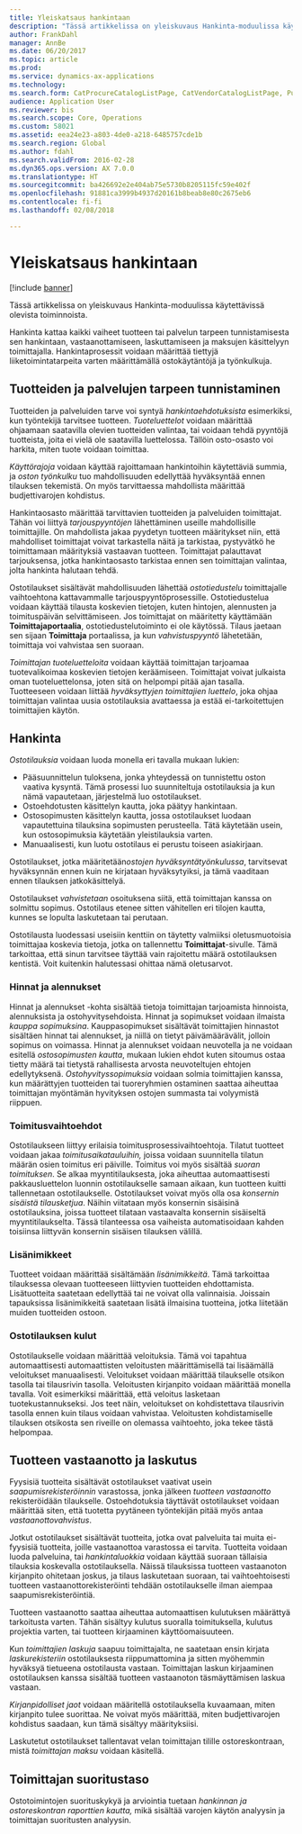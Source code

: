 ```yaml
---
title: Yleiskatsaus hankintaan
description: "Tässä artikkelissa on yleiskuvaus Hankinta-moduulissa käytettävissä olevista toiminnoista."
author: FrankDahl
manager: AnnBe
ms.date: 06/20/2017
ms.topic: article
ms.prod: 
ms.service: dynamics-ax-applications
ms.technology: 
ms.search.form: CatProcureCatalogListPage, CatVendorCatalogListPage, PurchTable
audience: Application User
ms.reviewer: bis
ms.search.scope: Core, Operations
ms.custom: 58021
ms.assetid: eea24e23-a803-4de0-a218-6485757cde1b
ms.search.region: Global
ms.author: fdahl
ms.search.validFrom: 2016-02-28
ms.dyn365.ops.version: AX 7.0.0
ms.translationtype: HT
ms.sourcegitcommit: ba426692e2e404ab75e5730b8205115fc59e402f
ms.openlocfilehash: 91881ca3999b4937d20161b8beab8e80c2675eb6
ms.contentlocale: fi-fi
ms.lasthandoff: 02/08/2018

---
```


# <a name="procurement-and-sourcing-overview"></a>Yleiskatsaus hankintaan

[!include [banner](../includes/banner.md)]

Tässä artikkelissa on yleiskuvaus Hankinta-moduulissa käytettävissä olevista toiminnoista.

Hankinta kattaa kaikki vaiheet tuotteen tai palvelun tarpeen tunnistamisesta sen hankintaan, vastaanottamiseen, laskuttamiseen ja maksujen käsittelyyn toimittajalla. Hankintaprosessit voidaan määrittää tiettyjä liiketoimintatarpeita varten määrittämällä ostokäytäntöjä ja työnkulkuja.

## <a name="identifying-a-need-for-product-and-services"></a>Tuotteiden ja palvelujen tarpeen tunnistaminen
Tuotteiden ja palveluiden tarve voi syntyä *hankintaehdotuksista* esimerkiksi, kun työntekijä tarvitsee tuotteen. *Tuoteluettelot* voidaan määrittää ohjaamaan saatavilla olevien tuotteiden valintaa, tai voidaan tehdä pyyntöjä tuotteista, joita ei vielä ole saatavilla luettelossa. Tällöin osto-osasto voi harkita, miten tuote voidaan toimittaa.  

*Käyttörajoja* voidaan käyttää rajoittamaan hankintoihin käytettäviä summia, ja *oston työnkulku* tuo mahdollisuuden edellyttää hyväksyntää ennen tilauksen tekemistä. On myös tarvittaessa mahdollista määrittää budjettivarojen kohdistus.  

Hankintaosasto määrittää tarvittavien tuotteiden ja palveluiden toimittajat. Tähän voi liittyä *tarjouspyyntöjen* lähettäminen useille mahdollisille toimittajille. On mahdollista jakaa pyydetyn tuotteen määritykset niin, että mahdolliset toimittajat voivat tarkastella näitä ja tarkistaa, pystyvätkö he toimittamaan määrityksiä vastaavan tuotteen. Toimittajat palauttavat tarjouksensa, jotka hankintaosasto tarkistaa ennen sen toimittajan valintaa, jolta hankinta halutaan tehdä.  

Ostotilaukset sisältävät mahdollisuuden lähettää *ostotiedustelu* toimittajalle vaihtoehtona kattavammalle tarjouspyyntöprosessille. Ostotiedustelua voidaan käyttää tilausta koskevien tietojen, kuten hintojen, alennusten ja toimituspäivän selvittämiseen. Jos toimittajat on määritetty käyttämään **Toimittajaportaalia**, ostotiedustelutoiminto ei ole käytössä. Tilaus jaetaan sen sijaan **Toimittaja** portaalissa, ja kun *vahvistuspyyntö* lähetetään, toimittaja voi vahvistaa sen suoraan.  

*Toimittajan tuoteluetteloita* voidaan käyttää toimittajan tarjoamaa tuotevalikoimaa koskevien tietojen keräämiseen. Toimittajat voivat julkaista oman tuoteluettelonsa, joten sitä on helpompi pitää ajan tasalla. Tuotteeseen voidaan liittää *hyväksyttyjen toimittajien luettelo*, joka ohjaa toimittajan valintaa uusia ostotilauksia avattaessa ja estää ei-tarkoitettujen toimittajien käytön.

## <a name="procurement"></a>Hankinta
*Ostotilauksia* voidaan luoda monella eri tavalla mukaan lukien:

-   Pääsuunnittelun tuloksena, jonka yhteydessä on tunnistettu oston vaativa kysyntä. Tämä prosessi luo suunniteltuja ostotilauksia ja kun nämä vapautetaan, järjestelmä luo ostotilaukset.
-   Ostoehdotusten käsittelyn kautta, joka päätyy hankintaan.
-   Ostosopimusten käsittelyn kautta, jossa ostotilaukset luodaan vapautettuina tilauksina sopimusten perusteella. Tätä käytetään usein, kun ostosopimuksia käytetään yleistilauksia varten.
-   Manuaalisesti, kun luotu ostotilaus ei perustu toiseen asiakirjaan.

Ostotilaukset, jotka määritetään*ostojen hyväksyntätyönkulussa*, tarvitsevat hyväksynnän ennen kuin ne kirjataan hyväksytyiksi, ja tämä vaaditaan ennen tilauksen jatkokäsittelyä.  

Ostotilaukset *vahvistetaan* osoituksena siitä, että toimittajan kanssa on solmittu sopimus. Ostotilaus etenee sitten vähitellen eri tilojen kautta, kunnes se lopulta laskutetaan tai perutaan.  

Ostotilausta luodessasi useisiin kenttiin on täytetty valmiiksi oletusmuotoisia toimittajaa koskevia tietoja, jotka on tallennettu **Toimittajat**-sivulle. Tämä tarkoittaa, että sinun tarvitsee täyttää vain rajoitettu määrä ostotilauksen kentistä. Voit kuitenkin halutessasi ohittaa nämä oletusarvot.

### <a name="prices-and-discounts"></a>Hinnat ja alennukset

Hinnat ja alennukset -kohta sisältää tietoja toimittajan tarjoamista hinnoista, alennuksista ja ostohyvitysehdoista. Hinnat ja sopimukset voidaan ilmaista *kauppa* *sopimuksina*. Kauppasopimukset sisältävät toimittajien hinnastot sisältäen hinnat tai alennukset, ja niillä on tietyt päivämäärävälit, jolloin sopimus on voimassa. Hinnat ja alennukset voidaan neuvotella ja ne voidaan esitellä *ostosopimusten kautta*, mukaan lukien ehdot kuten sitoumus ostaa tietty määrä tai tietystä rahallisesta arvosta neuvoteltujen ehtojen edellytyksenä. *Ostohyvityssopimuksia* voidaan solmia toimittajien kanssa, kun määrättyjen tuotteiden tai tuoreryhmien ostaminen saattaa aiheuttaa toimittajan myöntämän hyvityksen ostojen summasta tai volyymistä riippuen.

### <a name="delivery-options"></a>Toimitusvaihtoehdot

Ostotilaukseen liittyy erilaisia toimitusprosessivaihtoehtoja. Tilatut tuotteet voidaan jakaa *toimitusaikatauluihin,* joissa voidaan suunnitella tilatun määrän osien toimitus eri päiville. Toimitus voi myös sisältää *suoran toimituksen*. Se alkaa myyntitilauksesta, joka aiheuttaa automaattisesti pakkausluettelon luonnin ostotilaukselle samaan aikaan, kun tuotteen kuitti tallennetaan ostotilaukselle. Ostotilaukset voivat myös olla osa *konsernin sisäistä tilausketjua*. Näihin viitataan myös konsernin sisäisinä ostotilauksina, joissa tuotteet tilataan vastaavalta konsernin sisäiseltä myyntitilaukselta. Tässä tilanteessa osa vaiheista automatisoidaan kahden toisiinsa liittyvän konsernin sisäisen tilauksen välillä.

### <a name="supplementary-items"></a>Lisänimikkeet

Tuotteet voidaan määrittää sisältämään *lisänimikkeitä*. Tämä tarkoittaa tilauksessa olevaan tuotteeseen liittyvien tuotteiden ehdottamista. Lisätuotteita saatetaan edellyttää tai ne voivat olla valinnaisia. Joissain tapauksissa lisänimikkeitä saatetaan lisätä ilmaisina tuotteina, jotka liitetään muiden tuotteiden ostoon.

### <a name="purchase-order-charges"></a>Ostotilauksen kulut

Ostotilaukselle voidaan määrittää veloituksia. Tämä voi tapahtua automaattisesti automaattisten veloitusten määrittämisellä tai lisäämällä veloitukset manuaalisesti. Veloitukset voidaan määrittää tilaukselle otsikon tasolla tai tilausrivin tasolla. Veloitusten kirjanpito voidaan määrittää monella tavalla. Voit esimerkiksi määrittää, että veloitus lasketaan tuotekustannukseksi. Jos teet näin, veloitukset on kohdistettava tilausrivin tasolla ennen kuin tilaus voidaan vahvistaa. Veloitusten kohdistamiselle tilauksen otsikosta sen riveille on olemassa vaihtoehto, joka tekee tästä helpompaa.

## <a name="product-receipt-and-invoicing"></a>Tuotteen vastaanotto ja laskutus
Fyysisiä tuotteita sisältävät ostotilaukset vaativat usein *saapumisrekisteröinnin* varastossa, jonka jälkeen *tuotteen vastaanotto* rekisteröidään tilaukselle. Ostoehdotuksia täyttävät ostotilaukset voidaan määrittää siten, että tuotetta pyytäneen työntekijän pitää myös antaa *vastaanottovahvistus*.  

Jotkut ostotilaukset sisältävät tuotteita, jotka ovat palveluita tai muita ei-fyysisiä tuotteita, joille vastaanottoa varastossa ei tarvita. Tuotteita voidaan luoda palveluina, tai *hankintaluokkia* voidaan käyttää suoraan tällaisia tilauksia koskevalla ostotilauksella. Näissä tilauksissa tuotteen vastaanoton kirjanpito ohitetaan joskus, ja tilaus laskutetaan suoraan, tai vaihtoehtoisesti tuotteen vastaanottorekisteröinti tehdään ostotilaukselle ilman aiempaa saapumisrekisteröintiä.  

Tuotteen vastaanotto saattaa aiheuttaa automaattisen kulutuksen määrättyä tarkoitusta varten. Tähän sisältyy kulutus suoralla toimituksella, kulutus projektia varten, tai tuotteen kirjaaminen käyttöomaisuuteen.  

Kun *toimittajien laskuja* saapuu toimittajalta, ne saatetaan ensin kirjata *laskurekisteriin* ostotilauksesta riippumattomina ja sitten myöhemmin hyväksyä tietueena ostotilausta vastaan. Toimittajan laskun kirjaaminen ostotilauksen kanssa sisältää tuotteen vastaanoton täsmäyttämisen laskua vastaan.  

*Kirjanpidolliset jaot* voidaan määritellä ostotilauksella kuvaamaan, miten kirjanpito tulee suorittaa. Ne voivat myös määrittää, miten budjettivarojen kohdistus saadaan, kun tämä sisältyy määrityksiisi.  

Laskutetut ostotilaukset tallentavat velan toimittajan tilille ostoreskontraan, mistä *t*o*imittajan maksu* voidaan käsitellä.

## <a name="vendor-performance"></a>Toimittajan suoritustaso
Ostotoimintojen suorituskykyä ja arviointia tuetaan *hankinnan ja ostoreskontran raporttien kautta,* mikä sisältää varojen käytön analyysin ja toimittajan suoritusten analyysin.




